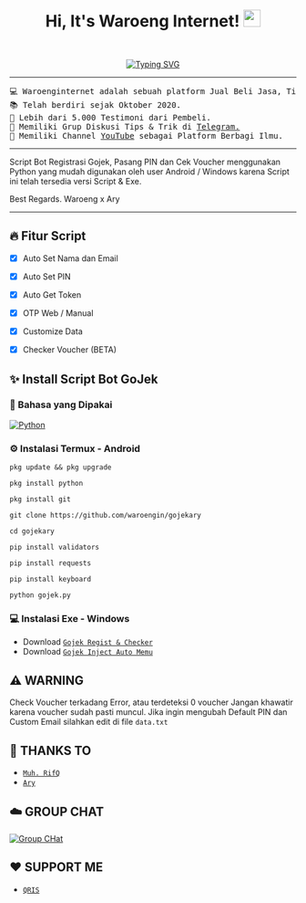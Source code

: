 <h1 align="center">
Hi, It's Waroeng Internet!
	<a href="https://github.com/waroengin" target="_self">
		<img src="https://media.giphy.com/media/hvRJCLFzcasrR4ia7z/giphy.gif" width="30">
	</a>
</h1>
<br/>
<p align="center">
	<a href="https://git.io/typing-svg"><img src="https://readme-typing-svg.herokuapp.com?duration=3000&color=8019D2&center=true&vCenter=true&lines=Produk+Virtual;Layanan+Barang+dan+Jasa" alt="Typing SVG" /></a>
</p>

<hr>

<pre>
💻 Waroenginternet adalah sebuah platform Jual Beli Jasa, Titip barang, Rekber di Telegram.
📚 Telah berdiri sejak Oktober 2020.
📝 Lebih dari 5.000 Testimoni dari Pembeli.
🌱 Memiliki Grup Diskusi Tips & Trik di <a href="https://t.me/waroengpromo" target="_blank">Telegram.</a>
🚩 Memiliki Channel <a href="https://youtube.com/waroenginternet" target="_blank">YouTube</a> sebagai Platform Berbagi Ilmu.
</pre>
<hr>

Script Bot Registrasi Gojek, Pasang PIN dan Cek Voucher menggunakan Python yang mudah digunakan oleh user Android / Windows karena Script ini telah tersedia versi Script & Exe.


Best Regards. Waroeng x Ary

<hr>

## 🔥 Fitur Script
- [x] Auto Set Nama dan Email
- [x] Auto Set PIN
- [x] Auto Get Token
- [x] OTP Web / Manual
- [x] Customize Data
- [x] Checker Voucher (BETA)


## ✨ Install Script Bot GoJek

### 🎲 Bahasa yang Dipakai
<p>
    <a href="https://github.com/waroengin"><img alt="Python" src="https://img.shields.io/badge/Python%20-%2314354C.svg?logo=python&logoColor=white"></a>


### ⚙️ Instalasi Termux - Android

```
pkg update && pkg upgrade
```
```
pkg install python
```
```
pkg install git
```
```
git clone https://github.com/waroengin/gojekary
```
```
cd gojekary
```
```
pip install validators
```
```
pip install requests
```
```
pip install keyboard
```
```
python gojek.py
```


### 💻 Instalasi Exe - Windows
* Download [`Gojek Regist & Checker`](https://github.com/aarzaary/aarzaary.github.io/raw/main/Gojek.zip)
* Download [`Gojek Inject Auto Memu`](https://github.com/aarzaary/aarzaary.github.io/raw/main/Inject.zip)

## ⚠️ WARNING
Check Voucher terkadang Error, atau terdeteksi 0 voucher 
Jangan khawatir karena voucher sudah pasti muncul.
Jika ingin mengubah Default PIN dan Custom Email silahkan edit di file `data.txt`

## 🌟 THANKS TO
* [`Muh. RifQ`](https://https://t.me/itsrifq)
* [`Ary`](https://https://github.com/aarzaary)



## ☁️ GROUP CHAT
<P>
<a href="https://t.me/waroengpromo"><img alt="Group CHat" src="https://img.shields.io/badge/Telegram-2CA5E0?style=for-the-badge&logo=telegram&logoColor=white"></a>


## ♥️ SUPPORT ME
* [`QRIS`](https://bit.ly/qriswaroeng)
